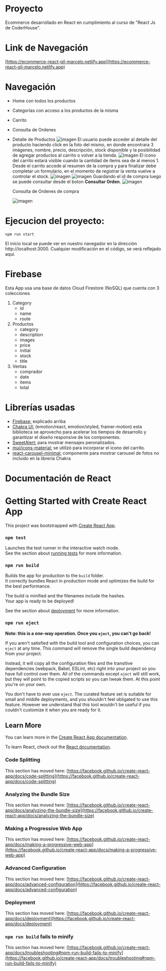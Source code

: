 # Proyecto

Ecommerce desarrollado en React en cumplimiento al curso de "React Js de CoderHouse".

# Link de Navegación

[https://ecommerce-react-gil-marcelo.netlify.app](https://ecommerce-react-gil-marcelo.netlify.app)

# Navegación

- Home con todos los productos
- Categorías con acceso a los productos de la misma
- Carrito
- Consulta de Ordenes
- Detalle de Productos
  ![imagen](./public//imagen.png)
  El usuario puede acceder al detalle del producto haciendo click en la foto del mismo, en donde encontrara 3 imágenes, nombre, precio, descripción, stock disponible y la posibilidad de agregar productos al carrito o volver a la tienda.
  ![imagen](./public//imagen2.png)
  El icono del carrito estará visible cuando la cantidad de ítems sea de al menos 1.
  Desde el carrito accede al resumen de la compra y para finalizar debe completar un formulario, en el momento de registrar la venta vuelve a controlar el stock.
  ![imagen](./public//imagen3.png)
  ![imagen](./public//imagen4.png)
  Guardando el id de compra luego se puede consultar desde el boton **Consultar Orden**.
  ![imagen](./public//imagen6.png)

  Consulta de Ordenes de compra
  
  ![imagen](./public//imagen5.png)

# Ejecucion del proyecto:

`npm run start`

El inicio local se puede ver en nuestro navegador en la dirección http://localhost:3000.
Cualquier modificación en el código, se verá reflejado aquí.

# Firebase

Esta App usa una base de datos Cloud Firestore (NoSQL) que cuenta con 3 colecciones

1. Category
   - id
   - name
   - route
2. Productos
   - category
   - description
   - images
   - price
   - initial
   - stock
   - title
3. Ventas
   - comprador
   - date
   - items
   - total

# Librerías usadas

- [Firebase:](https://firebase.google.com) explicado arriba
- [Chakra UI:](https://chakra-ui.com/) (emotion/react, emotion/styled, framer-motion) esta biblioteca se aprovecho para acelerar los tiempos de desarrollo y garantizar el diseño responsive de los componentes.
- [SweetAlert:](https://sweetalert.js.org/) para mostrar mensajes peronalizados.
- [mui/icons-material:](https://mui.com/material-ui/material-icons/) se utilizó para incorporar el icono del carrito.
- [react-carousel-minimal:](https://github.com/sahilsaha7773/react-carousel-minimal) componente para mostrar carousel de fotos no incluido en la librería Chakra

# Documentación de React

# Getting Started with Create React App

This project was bootstrapped with [Create React App](https://github.com/facebook/create-react-app).

### `npm test`

Launches the test runner in the interactive watch mode.\
See the section about [running tests](https://facebook.github.io/create-react-app/docs/running-tests) for more information.

### `npm run build`

Builds the app for production to the `build` folder.\
It correctly bundles React in production mode and optimizes the build for the best performance.

The build is minified and the filenames include the hashes.\
Your app is ready to be deployed!

See the section about [deployment](https://facebook.github.io/create-react-app/docs/deployment) for more information.

### `npm run eject`

**Note: this is a one-way operation. Once you `eject`, you can't go back!**

If you aren't satisfied with the build tool and configuration choices, you can `eject` at any time. This command will remove the single build dependency from your project.

Instead, it will copy all the configuration files and the transitive dependencies (webpack, Babel, ESLint, etc) right into your project so you have full control over them. All of the commands except `eject` will still work, but they will point to the copied scripts so you can tweak them. At this point you're on your own.

You don't have to ever use `eject`. The curated feature set is suitable for small and middle deployments, and you shouldn't feel obligated to use this feature. However we understand that this tool wouldn't be useful if you couldn't customize it when you are ready for it.

## Learn More

You can learn more in the [Create React App documentation](https://facebook.github.io/create-react-app/docs/getting-started).

To learn React, check out the [React documentation](https://reactjs.org/).

### Code Splitting

This section has moved here: [https://facebook.github.io/create-react-app/docs/code-splitting](https://facebook.github.io/create-react-app/docs/code-splitting)

### Analyzing the Bundle Size

This section has moved here: [https://facebook.github.io/create-react-app/docs/analyzing-the-bundle-size](https://facebook.github.io/create-react-app/docs/analyzing-the-bundle-size)

### Making a Progressive Web App

This section has moved here: [https://facebook.github.io/create-react-app/docs/making-a-progressive-web-app](https://facebook.github.io/create-react-app/docs/making-a-progressive-web-app)

### Advanced Configuration

This section has moved here: [https://facebook.github.io/create-react-app/docs/advanced-configuration](https://facebook.github.io/create-react-app/docs/advanced-configuration)

### Deployment

This section has moved here: [https://facebook.github.io/create-react-app/docs/deployment](https://facebook.github.io/create-react-app/docs/deployment)

### `npm run build` fails to minify

This section has moved here: [https://facebook.github.io/create-react-app/docs/troubleshooting#npm-run-build-fails-to-minify](https://facebook.github.io/create-react-app/docs/troubleshooting#npm-run-build-fails-to-minify)
